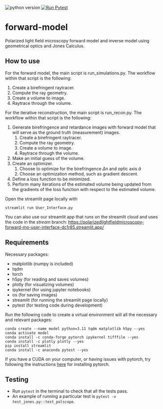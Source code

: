 ![python version](https://img.shields.io/badge/python-3.11-blue)
[![Run Pytest](https://github.com/PolarizedLightFieldMicroscopy/forward-model/actions/workflows/pytest-action.yml/badge.svg)](https://github.com/PolarizedLightFieldMicroscopy/forward-model/actions/workflows/pytest-action.yml)
# forward-model
Polarized light field microscopy forward model and inverse model using geometrical optics and Jones Calculus.

## How to use
For the forward model, the main script is run_simulations.py. The workflow within that script is the following:

1. Create a birefringent raytracer.
1. Compute the ray geometry.
1. Create a volume to image.
1. Raytrace through the volume.

For the iterative reconstruction, the main script is run_recon.py.
The workflow within that script is the following:
1. Generate birefringence and retardance images with forward model that will serve as the ground truth (measurement) images.
    1. Create a birefringent raytracer.
    1. Compute the ray geometry.
    1. Create a volume to image.
    1. Raytrace through the volume.
1. Make an initial guess of the volume.
1. Create an optimizer.
    1. Choose to optimize for the birefringence $\Delta n$ and optic axis $\hat{a}$
    1. Choose an optimization method, such as gradient descent.
1. Define a loss function to be minimized.
1. Perform many iterations of the estimated volume being updated from the gradients of the loss function with respect to the estimated volume.

Open the streamlit page locally with
```
streamlit run User_Interface.py
```

You can also use our streamlit app that runs on the streamlit cloud and uses the code in the *stream* branch: https://polarizedlightfieldmicroscopy-forward-mo-user-interface-dc1r85.streamlit.app/

## Requirements
<!-- See environment.txt and environment.yml files. -->

Necessary packages:
- matplotlib (numpy is included)
- tqdm
- torch
- h5py (for reading and saves volumes)
- plotly (for visualizing volumes)
- ipykernel (for using jupyter notebooks)
- os (for saving images)
- streamlit (for running the streamlit page locally)
- pytest (for testing code during development)

Run the following code to create a virtual environment will all the necessary and relevant packages:
```
conda create --name model python=3.11 tqdm matplotlib h5py --yes
conda activate model
conda install -c conda-forge pytorch ipykernel tifffile --yes
conda install -c plotly plotly --yes
pip install streamlit
conda install -c anaconda pytest --yes
```

If you have a CUDA on your computer, or having issues with pytorch, try following the instructions [here](https://pytorch.org/get-started/locally/) for installing pytorch.

## Testing
- Run ```pytest``` in the terminal to check that all the tests pass.
- An example of running a particular test is ```pytest -v test_jones.py::test_polscope```.